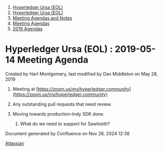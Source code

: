1. [Hyperledger Ursa (EOL)](index.html)
2. [Hyperledger Ursa (EOL)](19595269.html)
3. [Meeting Agendas and Notes](Meeting-Agendas-and-Notes_19603313.html)
4. [Meeting Agendas](Meeting-Agendas_19603319.html)
5. [2019 Agendas](2019-Agendas_19611656.html)

# Hyperledger Ursa (EOL) : 2019-05-14 Meeting Agenda

Created by Hart Montgomery, last modified by Dan Middleton on May 28, 2019

1. Meeting at [https://zoom.us/my/hyperledger.community](https://zoom.us/my/hyperledger.community)
2. Any outstanding pull requests that need review.
3. Moving towards production–Indy SDK done.
   
   1. What do we need to support for Sawtooth?

Document generated by Confluence on Nov 26, 2024 12:38

[Atlassian](http://www.atlassian.com/)
